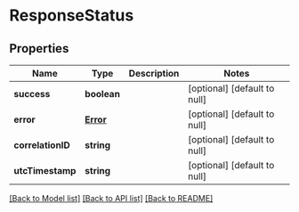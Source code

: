 # ResponseStatus

## Properties
Name | Type | Description | Notes
------------ | ------------- | ------------- | -------------
**success** | **boolean** |  | [optional] [default to null]
**error** | [**Error**](Error.md) |  | [optional] [default to null]
**correlationID** | **string** |  | [optional] [default to null]
**utcTimestamp** | **string** |  | [optional] [default to null]

[[Back to Model list]](../README.md#documentation-for-models) [[Back to API list]](../README.md#documentation-for-api-endpoints) [[Back to README]](../README.md)


